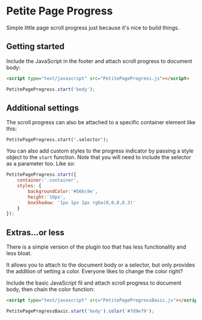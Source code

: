 # Petite Page Progress

Simple little page scroll progress just because it's nice to build things.

## Getting started

Include the JavaScript in the footer and attach scroll progress to document body:

```html
<script type="text/javascript" src="PetitePageProgress.js"></script>
```
```js
PetitePageProgress.start('body');
```


## Additional settings

The scroll progress can also be attached to a specific container element like this:

`PetitePageProgress.start('.selector');`

You can also add custom styles to the progress indicator by passing a style object to the `start` function. 
Note that you will need to include the selector as a parameter too. Like so:

```js
PetitePageProgress.start({
	container:'.container',
	styles: {
		backgroundColor:'#566c9e',
		height:'10px',
		boxShadow: '1px 1px 1px rgba(0,0,0,0.3)'
	}
});
```

## Extras...or less

There is a simple version of the plugin too that has less functionality and less bloat.

It allows you to attach to the document body or a selector, but only provides the addition of setting a color. Everyone likes to change the color right?

Include the basic JavaScript fil and attach scroll progress to document body, then chain the color function:

```html
<script type="text/javascript" src="PetitePageProgressBasic.js"></script>
```
```js
PetitePageProgressBasic.start('body').color('#7d9e79');
```
